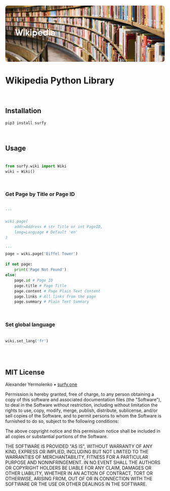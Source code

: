 ![Surfy.Wiki](https://github.com/surfy-one/core.py/blob/main/imgs/cover.wiki.png?raw=true "Surfy.Wiki")

# Wikipedia Python Library

<br/>

## Installation

```
pip3 install surfy
```
<br/>

## Usage
```python

from surfy.wiki import Wiki
wiki = Wiki()

```
<br/>

### Get Page by Title or Page ID

```python

'''

wiki.page(
	addr=Address # str Title or int PageID,
	lang=Language # Default 'en'
)

'''
page = wiki.page('Eiffel Tower')

if not page:
	print('Page Not Found')
else:
	page.id # Page ID
	page.title # Page Title
	page.content # Page Plain Text Content
	page.links # All links from the page
	page.summary # Plain Text Summary

```
<br/>

### Set global language

```python

wiki.set_lang('fr')

```

<br />
<br />

## MIT License

Alexander Yermolenko • [surfy.one](https://surfy.one)

Permission is hereby granted, free of charge, to any person obtaining a copy
of this software and associated documentation files (the "Software"), to deal
in the Software without restriction, including without limitation the rights
to use, copy, modify, merge, publish, distribute, sublicense, and/or sell
copies of the Software, and to permit persons to whom the Software is
furnished to do so, subject to the following conditions:

The above copyright notice and this permission notice shall be included in all
copies or substantial portions of the Software.

THE SOFTWARE IS PROVIDED "AS IS", WITHOUT WARRANTY OF ANY KIND, EXPRESS OR
IMPLIED, INCLUDING BUT NOT LIMITED TO THE WARRANTIES OF MERCHANTABILITY,
FITNESS FOR A PARTICULAR PURPOSE AND NONINFRINGEMENT. IN NO EVENT SHALL THE
AUTHORS OR COPYRIGHT HOLDERS BE LIABLE FOR ANY CLAIM, DAMAGES OR OTHER
LIABILITY, WHETHER IN AN ACTION OF CONTRACT, TORT OR OTHERWISE, ARISING FROM,
OUT OF OR IN CONNECTION WITH THE SOFTWARE OR THE USE OR OTHER DEALINGS IN THE
SOFTWARE.